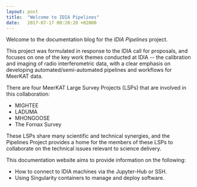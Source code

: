 ```yaml
---
layout: post
title:  "Welcome to IDIA Pipelines"
date:   2017-07-17 00:28:20 +02000
---
```


Welcome to the documentation blog for the *IDIA Pipelines* project. 

This project was formulated in response to the IDIA call for proposals, and focuses on one of the
key work themes conducted at IDIA -- the calibration and imaging of radio interferometric data, with
a clear emphasis on developing automated/semi-automated pipelines and workflows for MeerKAT data.

There are four MeerKAT Large Survey Projects (LSPs) that are involved in this collaboration:
* MIGHTEE
* LADUMA
* MHONGOOSE
* The Fornax Survey

These LSPs share many scientific and technical synergies, and the Pipelines Project provides a home
for the members of these LSPs to collaborate on the technical issues relevant to science delivery.

This documentation website aims to provide information on the following: 
* How to connect to IDIA machines via the Jupyter-Hub or SSH. 
* Using Singularity containers to manage and deploy software.
